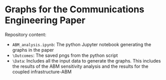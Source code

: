 # Graphs for the Communications Engineering Paper

Repository content:

- `ABM_analysis.ipynb`: The python Jupyter notebook generating the graphs in the paper
- `\Outcomes`: The saved pngs from the python script
- `\Data`: Includes all the input data to generate the graphs. This includes the results of the ABM sensitivity analysis and the results for the coupled infrastructure-ABM